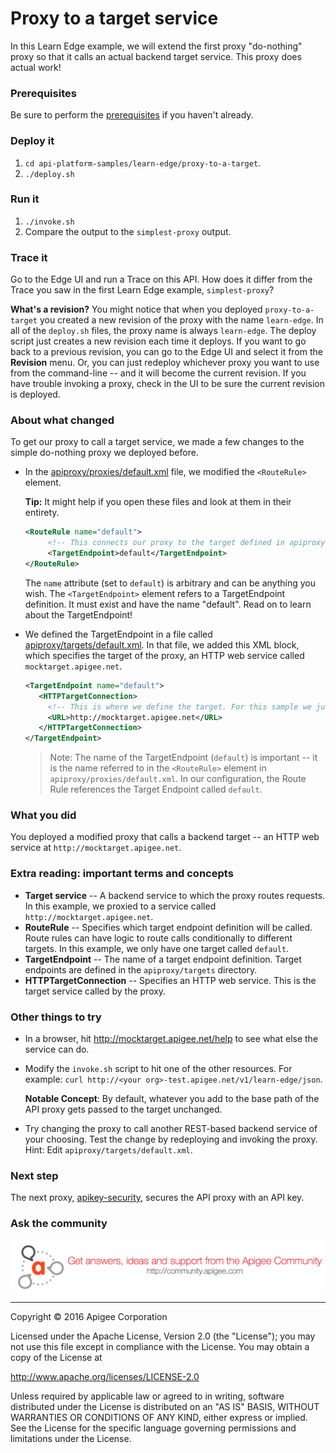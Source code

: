 # Proxy to a target service

In this Learn Edge example, we will extend the first proxy "do-nothing" proxy so that it calls an actual backend target service. This proxy does actual work!

### Prerequisites

Be sure to perform the [prerequisites](https://github.com/apigee/api-platform-samples/tree/master/learn-edge#prerequisites) if you haven't already.

### Deploy it

1. `cd api-platform-samples/learn-edge/proxy-to-a-target`.
2. `./deploy.sh`

### Run it
1. `./invoke.sh`
2. Compare the output to the `simplest-proxy` output. 

### Trace it

Go to the Edge UI and run a Trace on this API. How does it differ from the Trace you saw in the first Learn Edge example, `simplest-proxy`?

**What's a revision?** You might notice that when you deployed `proxy-to-a-target` you created a new revision of the proxy with the name `learn-edge`. In all of the `deploy.sh` files, the proxy name is always `learn-edge`. The deploy script just creates a new revision each time it deploys. If you want to go back to a previous revision, you can go to the Edge UI and select it from the **Revision** menu. Or, you can just redeploy whichever proxy you want to use from the command-line -- and it will become the current revision. If you have trouble invoking a proxy, check in the UI to be sure the current revision is deployed. 

### About what changed

To get our proxy to call a target service, we made a few changes to the simple do-nothing proxy we deployed before. 

* In the [apiproxy/proxies/default.xml](./apiproxy/proxies/default.xml) file, we modified the `<RouteRule>` element.  

  **Tip:** It might help if you open these files and look at them in their entirety.

   ```xml
   <RouteRule name="default">
        <!-- This connects our proxy to the target defined in apiproxy/targets/default.xml -->
        <TargetEndpoint>default</TargetEndpoint>
   </RouteRule>
   ```

    The `name` attribute (set to `default`) is arbitrary and can be anything you wish. The `<TargetEndpoint>` element refers to a TargetEndpoint definition. It must exist and have the name "default". Read on to learn about the TargetEndpoint!

* We defined the TargetEndpoint in a file called [apiproxy/targets/default.xml](./apiproxy/targets/default.xml). In that file, we added this XML block, which specifies the target of the proxy, an HTTP web service called `mocktarget.apigee.net`.

   ```xml
   <TargetEndpoint name="default">
      <HTTPTargetConnection>
        <!-- This is where we define the target. For this sample we just use a simple URL. -->
        <URL>http://mocktarget.apigee.net</URL>
      </HTTPTargetConnection>
   </TargetEndpoint>
   ```

    >Note: The name of the TargetEndpoint (`default`) is important -- it is the name referred to in the `<RouteRule>` element in `apiproxy/proxies/default.xml`. In our configuration, the Route Rule references the Target Endpoint called `default`. 

### What you did

You deployed a modified proxy that calls a backend target -- an HTTP web service at `http://mocktarget.apigee.net`. 

### Extra reading: important terms and concepts

* **Target service** -- A backend service to which the proxy routes requests. In this example, we proxied to a service called `http://mocktarget.apigee.net`. 
* **RouteRule** -- Specifies which target endpoint definition will be called. Route rules can have logic to route calls conditionally to different targets. In this example, we only have one target called `default`.
* **TargetEndpoint** -- The name of a target endpoint definition. Target endpoints are defined in the `apiproxy/targets` directory. 
* **HTTPTargetConnection** -- Specifies an HTTP web service. This is the target service called by the proxy.

### Other things to try

* In a browser, hit http://mocktarget.apigee.net/help to see what else the service can do. 
* Modify the `invoke.sh` script to hit one of the other resources. For example: `curl http://<your org>-test.apigee.net/v1/learn-edge/json`. 

  **Notable Concept**: By default, whatever you add to the base path of the API proxy gets passed to the target unchanged. 

* Try changing the proxy to call another REST-based backend service of your choosing. Test the change by redeploying and invoking the proxy. Hint: Edit `apiproxy/targets/default.xml`.

### Next step

The next proxy, [apikey-security](../apikey-security-1/README.md), secures the API proxy with an API key.


### Ask the community

[![alt text](../../images/apigee-community.png "Apigee Community is a great place to ask questions and find answers about developing API proxies. ")](https://community.apigee.com?via=github)

---

Copyright © 2016 Apigee Corporation

Licensed under the Apache License, Version 2.0 (the "License"); you may not use
this file except in compliance with the License. You may obtain a copy
of the License at

http://www.apache.org/licenses/LICENSE-2.0

Unless required by applicable law or agreed to in writing, software
distributed under the License is distributed on an "AS IS" BASIS,
WITHOUT WARRANTIES OR CONDITIONS OF ANY KIND, either express or implied.
See the License for the specific language governing permissions and
limitations under the License.

